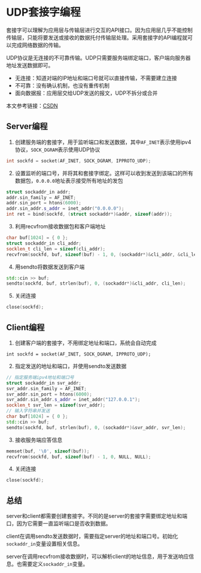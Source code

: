 # UDP套接字编程

套接字可以理解为应用层与传输层进行交互的API接口。因为应用层几乎不能控制传输层，只能将要发送或接收的数据托付传输层处理。采用套接字的API编程就可以完成网络数据的传输。

UDP协议是无连接的不可靠传输。UDP只需要服务端绑定端口，客户端向服务器地址发送数据即可。

- 无连接：知道对端的IP地址和端口号就可以直接传输，不需要建立连接
- 不可靠：没有确认机制，也没有重传机制
- 面向数据报：应用层交给UDP发送的报文，UDP不拆分或合并

本文参考链接：[CSDN](https://blog.csdn.net/weixin_44472033/article/details/111769525)

## Server编程

1. 创建服务端的套接字，用于监听端口和发送数据，其中`AF_INET`表示使用ipv4协议，`SOCK_DGRAM`表示使用UDP协议

```c++
int sockfd = socket(AF_INET, SOCK_DGRAM, IPPROTO_UDP);
```

2. 设置监听的端口号，并将其和套接字绑定。这样可以收到发送到该端口的所有数据包，`0.0.0.0`地址表示接受所有地址的发包

```c++
struct sockaddr_in addr;
addr.sin_family = AF_INET;
addr.sin_port = htons(6000);
addr.sin_addr.s_addr = inet_addr("0.0.0.0");
int ret = bind(sockfd, (struct sockaddr*)&addr, sizeof(addr));
```

3. 利用recvfrom接收数据包和客户端地址

```c++
char buf[1024] = { 0 };
struct sockaddr_in cli_addr;
socklen_t cli_len = sizeof(cli_addr);
recvfrom(sockfd, buf, sizeof(buf) - 1, 0, (sockaddr*)&cli_addr, &cli_len);
```

4. 用sendto将数据发送到客户端

```c++
std::cin >> buf;
sendto(sockfd, buf, strlen(buf), 0, (sockaddr*)&cli_addr, cli_len);
```

5. 关闭连接

```c++
close(sockfd);
```

## Client编程

1. 创建客户端的套接字，不用绑定地址和端口，系统会自动完成

```
int sockfd = socket(AF_INET, SOCK_DGRAM, IPPROTO_UDP);
```

2. 指定发送的地址和端口，并使用sendto发送数据

```c++
// 指定服务端ipv4地址和端口号
struct sockaddr_in svr_addr; 
svr_addr.sin_family = AF_INET;
svr_addr.sin_port = htons(6000);
svr_addr.sin_addr.s_addr = inet_addr("127.0.0.1"); 
socklen_t svr_len = sizeof(svr_addr);
// 输入字符串并发送
char buf[1024] = { 0 };
std::cin >> buf;
sendto(sockfd, buf, strlen(buf), 0, (sockaddr*)&svr_addr, svr_len);
```

3. 接收服务端应答信息

```c++
memset(buf, '\0', sizeof(buf));
recvfrom(sockfd, buf, sizeof(buf) - 1, 0, NULL, NULL);
```

4. 关闭连接

```c++
close(sockfd);
```

## 总结

server和client都需要创建套接字。不同的是server的套接字需要绑定地址和端口，因为它需要一直监听端口是否收到数据。

client在调用sendto发送数据时，需要指定server的地址和端口号。初始化`sockaddr_in`变量设置相关信息。

server在调用recvfrom接收数据时，可以解析client的地址信息，用于发送响应信息。也需要定义`sockaddr_in`变量。
